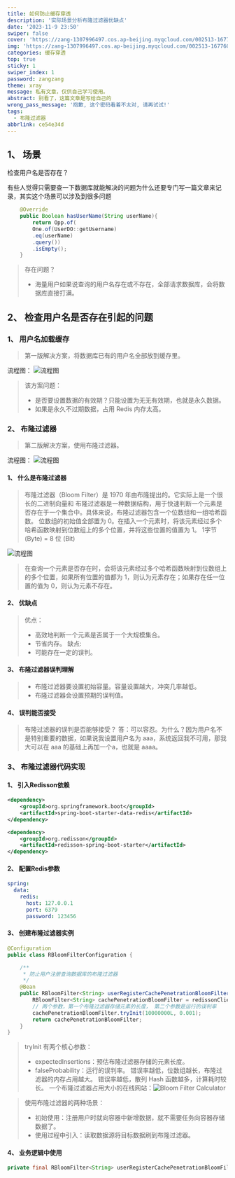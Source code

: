 ```yaml
---
title: 如何防止缓存穿透
description: '实际场景分析布隆过滤器优缺点'
date: '2023-11-9 23:50'
swiper: false
cover: 'https://zang-1307996497.cos.ap-beijing.myqcloud.com/002513-16776015138551.jpg'
img: 'https://zang-1307996497.cos.ap-beijing.myqcloud.com/002513-16776015138551.jpg'
categories: 缓存穿透
top: true
sticky: 1
swiper_index: 1
password: zangzang
theme: xray
message: 私有文章，仅供自己学习使用。
abstract: 别看了，这篇文章是写给自己的
wrong_pass_message: '抱歉, 这个密码看着不太对, 请再试试!'
tags:
  - 布隆过滤器
abbrlink: ce54e34d
---
```


## 1、 场景
检查用户名是否存在？

有些人觉得只需要查一下数据库就能解决的问题为什么还要专门写一篇文章来记录，其实这个场景可以涉及到很多问题

```java
    @Override
    public Boolean hasUserName(String userName){
        return Opp.of(
        One.of(UserDO::getUsername)
        .eq(userName)
        .query())
        .isEmpty();
    }    
```

> 存在问题？
> - 海量用户如果说查询的用户名存在或不存在，全部请求数据库，会将数据库直接打满。

## 2、 检查用户名是否存在引起的问题

### 1、 用户名加载缓存

> 第一版解决方案，将数据库已有的用户名全部放到缓存里。

流程图：
![流程图](https://zang-1307996497.cos.ap-beijing.myqcloud.com/Snipaste_2023-11-09_23-08-54.png)

> 该方案问题：
> - 是否要设置数据的有效期？只能设置为无无有效期，也就是永久数据。
> - 如果是永久不过期数据，占用 Redis 内存太高。

### 2、 布隆过滤器

> 第二版解决方案，使用布隆过滤器。

流程图：
![流程图](https://zang-1307996497.cos.ap-beijing.myqcloud.com/Snipaste_2023-11-09_23-17-57.png)


#### 1、 什么是布隆过滤器

>  布隆过滤器（Bloom Filter）是 1970 年由布隆提出的。它实际上是一个很长的二进制向量和
> 布隆过滤器是一种数据结构，用于快速判断一个元素是否存在于一个集合中。具体来说，布隆过滤器包含一个位数组和一组哈希函数。
> 位数组的初始值全部置为 0。在插入一个元素时，将该元素经过多个哈希函数映射到位数组上的多个位置，并将这些位置的值置为 1。
> 1字节(Byte) = 8 位 (Bit)

![流程图](https://zang-1307996497.cos.ap-beijing.myqcloud.com/Snipaste_2023-11-09_23-20-49.png)

> 在查询一个元素是否存在时，会将该元素经过多个哈希函数映射到位数组上的多个位置，如果所有位置的值都为 1，则认为元素存在；如果存在任一位置的值为 0，则认为元素不存在。

#### 2、 优缺点

> 优点：
> - 高效地判断一个元素是否属于一个大规模集合。
> - 节省内存。
> 缺点:
> - 可能存在一定的误判。

#### 3、 布隆过滤器误判理解

> - 布隆过滤器要设置初始容量。容量设置越大，冲突几率越低。
> - 布隆过滤器会设置预期的误判值。

#### 4、 误判能否接受

> 布隆过滤器的误判是否能够接受？
> 答：可以容忍。为什么？因为用户名不是特别重要的数据，如果说我设置用户名为 aaa，系统返回我不可用，那我大可以在 aaa 的基础上再加一个a，也就是 aaaa。

### 3、 布隆过滤器代码实现

#### 1、 引入Redisson依赖

```xml
<dependency>
    <groupId>org.springframework.boot</groupId>
    <artifactId>spring-boot-starter-data-redis</artifactId>
</dependency>

<dependency>
    <groupId>org.redisson</groupId>
    <artifactId>redisson-spring-boot-starter</artifactId>
</dependency>
```

#### 2、 配置Redis参数

```yaml
spring:
  data:
    redis:
      host: 127.0.0.1
      port: 6379
      password: 123456
```

#### 3、 创建布隆过滤器实例

```java
@Configuration
public class RBloomFilterConfiguration {

    /**
     * 防止用户注册查询数据库的布隆过滤器
     */
    @Bean
    public RBloomFilter<String> userRegisterCachePenetrationBloomFilter(RedissonClient redissonClient) {
        RBloomFilter<String> cachePenetrationBloomFilter = redissonClient.getBloomFilter("userRegisterCachePenetrationBloomFilter");
        // 两个参数，第一个布隆过滤器存储元素的长度， 第二个参数是运行的误判率
        cachePenetrationBloomFilter.tryInit(10000000L, 0.001);
        return cachePenetrationBloomFilter;
    }
}
```
> tryInit 有两个核心参数：
> - expectedInsertions：预估布隆过滤器存储的元素长度。
> - falseProbability：运行的误判率。
> 错误率越低，位数组越长，布隆过滤器的内存占用越大。
> 错误率越低，散列 Hash 函数越多，计算耗时较长。
> 一个布隆过滤器占用大小的在线网站：![Bloom Filter Calculator](https://krisives.github.io/bloom-calculator/)

> 使用布隆过滤器的两种场景：
> - 初始使用：注册用户时就向容器中新增数据，就不需要任务向容器存储数据了。
> - 使用过程中引入：读取数据源将目标数据刷到布隆过滤器。

#### 4、 业务逻辑中使用

```java
private final RBloomFilter<String> userRegisterCachePenetrationBloomFilter;
```



